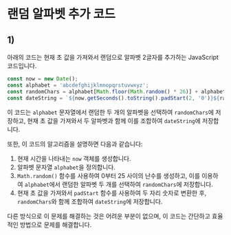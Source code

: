 # 랜덤 알파벳 추가 코드

## 1)
아래의 코드는 현재 초 값을 가져와서 랜덤으로 알파벳 2글자를 추가하는 JavaScript 코드입니다.

```javascript
const now = new Date();
const alphabet = 'abcdefghijklmnopqrstuvwxyz';
const randomChars = alphabet[Math.floor(Math.random() * 26)] + alphabet[Math.floor(Math.random() * 26)];
const dateString = `${now.getSeconds().toString().padStart(2, '0')}${randomChars}`;
```

이 코드는 `alphabet` 문자열에서 랜덤한 두 개의 알파벳을 선택하여 `randomChars`에 저장하고, 현재 초 값을 가져와서 두 알파벳과 함께 이를 조합하여 `dateString`에 저장합니다.

또한, 이 코드의 알고리즘을 설명하면 다음과 같습니다:
1. 현재 시간을 나타내는 `now` 객체를 생성합니다.
2. 알파벳 문자열 `alphabet`을 정의합니다.
3. `Math.random()` 함수를 사용하여 0부터 25 사이의 난수를 생성하고, 이를 이용하여 `alphabet`에서 랜덤한 알파벳 두 개를 선택하여 `randomChars`에 저장합니다.
4. 현재 초 값을 가져와서 `padStart` 함수를 사용하여 두 자리 숫자로 변환한 후, `randomChars`와 함께 조합하여 `dateString`에 저장합니다.

다른 방식으로 이 문제를 해결하는 것은 어려운 부분이 없으며, 이 코드는 간단하고 효율적인 방법으로 문제를 해결합니다.